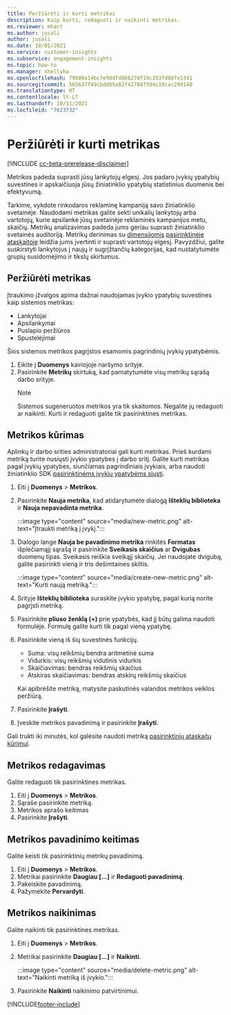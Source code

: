 ```yaml
---
title: Peržiūrėti ir kurti metrikas
description: Kaip kurti, redaguoti ir naikinti metrikas.
ms.reviewer: mhart
ms.author: jusali
author: jusali
ms.date: 10/01/2021
ms.service: customer-insights
ms.subservice: engagement-insights
ms.topic: how-to
ms.manager: shellyha
ms.openlocfilehash: 79600a14bc7e98dfd066270f19c353fd007e1341
ms.sourcegitcommit: 565637f49cbdd05a82f42784f594c19cac299140
ms.translationtype: HT
ms.contentlocale: lt-LT
ms.lasthandoff: 10/11/2021
ms.locfileid: "7623732"
---
```

# <a name="view-and-create-metrics"></a>Peržiūrėti ir kurti metrikas

[!INCLUDE [cc-beta-prerelease-disclaimer](includes/cc-beta-prerelease-disclaimer.md)]

Metrikos padeda suprasti jūsų lankytojų elgesį. Jos padaro įvykių ypatybių suvestines ir apskaičiuoja jūsų žiniatinklio ypatybių statistinius duomenis bei efektyvumą.  

Tarkime, vykdote rinkodaros reklaminę kampaniją savo žiniatinklio svetainėje. Naudodami metrikas galite sekti unikalių lankytojų arba vartotojų, kurie apsilankė jūsų svetainėje reklaminės kampanijos metu, skaičių. Metrikų analizavimas padeda jums geriau suprasti žiniatinklio svetainės auditoriją. Metrikų derinimas su [dimensijomis](dimensions.md) [pasirinktinėje ataskaitoje](custom-reports.md) leidžia jums įvertinti ir suprasti vartotojų elgesį. Pavyzdžiui, galite suskirstyti lankytojus į naujų ir sugrįžtančių kategorijas, kad nustatytumėte grupių susidomėjimo ir tikslų skirtumus.

## <a name="view-metrics"></a>Peržiūrėti metrikas

Įtraukimo įžvalgos apima dažnai naudojamas įvykio ypatybių suvestines kaip sistemos metrikas: 

- Lankytojai
- Apsilankymai
- Puslapio peržiūros
- Spustelėjimai

Šios sistemos metrikos pagrįstos esamomis pagrindinių įvykių ypatybėmis.

1. Eikite į **Duomenys** kairiojoje naršymo srityje. 
1. Pasirinkite **Metrikų** skirtuką, kad pamatytumėte visų metrikų sąrašą darbo srityje. 
   > [!NOTE]
   > Sistemos sugeneruotos metrikos yra tik skaitomos. Negalite jų redaguoti ar naikinti. Kurti ir redaguoti galite tik pasirinktines metrikas.

## <a name="create-a-metric"></a>Metrikos kūrimas

Aplinkų ir darbo srities administratoriai gali kurti metrikas. Prieš kurdami metriką turite nusiųsti įvykio ypatybes į darbo sritį. Galite kurti metrikas pagal įvykių ypatybes, siunčiamas pagrindiniais įvykiais, arba naudoti žiniatinklio SDK [pasirinktinėms įvykių ypatybėms siųsti](advanced-SDK-implementation.md).

1. Eiti į **Duomenys** > **Metrikos**.
1. Pasirinkite **Nauja metrika**, kad atidarytumėte dialogą **Išteklių biblioteka** ir **Nauja nepavadinta metrika**.

   :::image type="content" source="media/new-metric.png" alt-text="Įtraukti metriką į įvykį.":::

1. Dialogo lange **Nauja be pavadinimo metrika** rinkitės **Formatas** išplečiamąjį sąrašą ir pasirinkite **Sveikasis skaičius** ar **Dvigubas** duomenų tipas. Sveikasis reiškia sveikąjį skaičių. Jei naudojate dvigubą, galite pasirinkti vieną ir tris dešimtaines skiltis.

   :::image type="content" source="media/create-new-metric.png" alt-text="Kurti naują metriką.":::
   
5. Srityje **Išteklių biblioteka** suraskite įvykio ypatybę, pagal kurią norite pagrįsti metriką.
6. Pasirinkite **pliuso ženklą (+)** prie ypatybės, kad jį būtų galima naudoti formulėje. Formulę galite kurti tik pagal vieną ypatybę. 
7. Pasirinkite vieną iš šių suvestinės funkcijų. 

   - Suma: visų reikšmių bendra aritmetinė suma 
   - Vidurkis: visų reikšmių vidutinis vidurkis
   - Skaičiavimas: bendras reikšmių skaičius
   - Atskiras skaičiavimas: bendras atskirų reikšmių skaičius

   Kai apibrėšite metriką, matysite paskutinės valandos metrikos veiklos peržiūrą.

1. Pasirinkite **Įrašyti**. 
1. Įveskite metrikos pavadinimą ir pasirinkite **Įrašyti**.

Gali trukti iki minutės, kol galėsite naudoti metriką [pasirinktinių ataskaitų kūrimui](custom-reports.md).

## <a name="edit-a-metric"></a>Metrikos redagavimas

Galite redaguoti tik pasirinktines metrikas.

1. Eiti į **Duomenys** > **Metrikos**.
1. Sąraše pasirinkite metriką.
1. Metrikos aprašo keitimas
1. Pasirinkite **Įrašyti**.

## <a name="change-the-name-of-a-metric"></a>Metrikos pavadinimo keitimas

Galite keisti tik pasirinktinių metrikų pavadinimą.

1. Eiti į **Duomenys** > **Metrikos**.
1. Metrikai pasirinkite **Daugiau [...]** ir **Redaguoti pavadinimą**.
1. Pakeiskite pavadinimą. 
1. Pažymėkite **Pervardyti**.

## <a name="delete-a-metric"></a>Metrikos naikinimas

Galite naikinti tik pasirinktines metrikas.

1. Eiti į **Duomenys** > **Metrikos**.
1. Metrikai pasirinkite **Daugiau [...]** ir **Naikinti**.

   :::image type="content" source="media/delete-metric.png" alt-text="Naikinti metriką iš įvykio.":::

1. Pasirinkite **Naikinti** naikinimo patvirtinimui.



[!INCLUDE[footer-include](../includes/footer-banner.md)]

